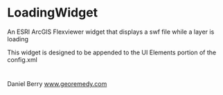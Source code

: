 LoadingWidget
=============

An ESRI ArcGIS Flexviewer widget that displays a swf file while a layer is loading


This widget is designed to be appended to the UI Elements portion of the config.xml

# <widget horizontalcenter="0"  verticalcenter="0"  config="widgets/Loading/LoadingWidget.xml" url="widgets/Loading/LoadingWidget.swf"/>

Daniel Berry
www.georemedy.com
